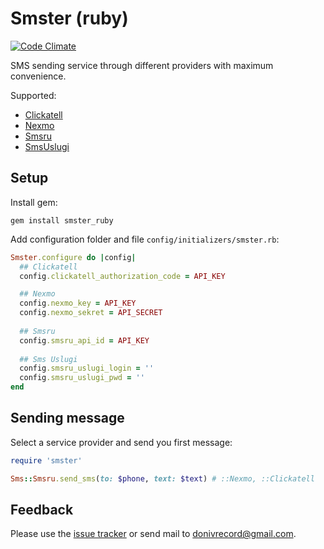# Smster (ruby)
[![Code Climate](https://codeclimate.com/github/IlyaDonskikh/smster_ruby/badges/gpa.svg)](https://codeclimate.com/github/IlyaDonskikh/smster_ruby)

SMS sending service through different providers with maximum convenience.

Supported:
* [Clickatell](https://www.clickatell.com/)
* [Nexmo](https://www.nexmo.com/)
* [Smsru](http://sms.ru/)
* [SmsUslugi](http://sms-uslugi.ru/)

## Setup

Install gem:

```gem install smster_ruby```

Add configuration folder and file ```config/initializers/smster.rb```:

```ruby
Smster.configure do |config|
  ## Clickatell
  config.clickatell_authorization_code = API_KEY

  ## Nexmo
  config.nexmo_key = API_KEY
  config.nexmo_sekret = API_SECRET
  
  ## Smsru
  config.smsru_api_id = API_KEY
  
  ## Sms Uslugi
  config.smsru_uslugi_login = ''
  config.smsru_uslugi_pwd = ''
end
```

## Sending message

Select a service provider and send you first message:

```ruby
require 'smster'

Sms::Smsru.send_sms(to: $phone, text: $text) # ::Nexmo, ::Clickatell
```

## Feedback

Please use the [issue tracker](https://github.com/IlyaDonskikh/smster_ruby/issues) or send mail to [donivrecord@gmail.com](mailto:donivrecord@gmail.com).
